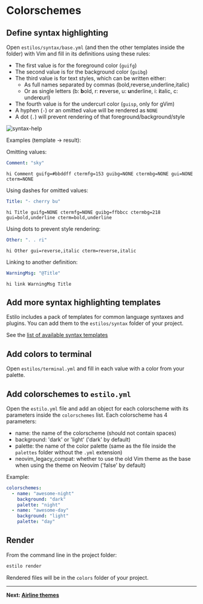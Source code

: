 # Colorschemes

## Define syntax highlighting

Open `estilos/syntax/base.yml` (and then the other templates inside the folder)
with Vim and fill in its definitions using these rules:

- The first value is for the foreground color (`guifg`)
- The second value is for the background color (`guibg`)
- The third value is for text styles, which can be written either:
  - As full names separated by commas (bold,reverse,underline,italic)
  - Or as single letters (b: **b**old, r: **r**everse, u: **u**nderline, i:
    **i**talic, c: under**c**url)
- The fourth value is for the undercurl color (`guisp`, only for gVim)
- A hyphen (`-`) or an omitted value will be rendered as `NONE`
- A dot (`.`) will prevent rendering of that foreground/background/style

![syntax-help](https://cloud.githubusercontent.com/assets/829859/18372714/f7bb7f44-763e-11e6-93e0-5d240244b108.png)

Examples (template → result):

Omitting values:

```yaml
Comment: "sky"
```

```vim
hi Comment guifg=#bbddff ctermfg=153 guibg=NONE ctermbg=NONE gui=NONE cterm=NONE
```

Using dashes for omitted values:

```yaml
Title: "- cherry bu"
```

```vim
hi Title guifg=NONE ctermfg=NONE guibg=ffbbcc ctermbg=218 gui=bold,underline cterm=bold,underline
```

Using dots to prevent style rendering:

```yaml
Other: ". . ri"
```

```vim
hi Other gui=reverse,italic cterm=reverse,italic
```

Linking to another definition:

```yaml
WarningMsg: "@Title"
```

```vim
hi link WarningMsg Title
```

## Add more syntax highlighting templates

Estilo includes a pack of templates for common language syntaxes and plugins.
You can add them to the `estilos/syntax` folder of your project.

See the
[list of available syntax templates](https://github.com/jacoborus/estilo/tree/master/syntax)

## Add colors to terminal

Open `estilos/terminal.yml` and fill in each value with a color from your
palette.

## Add colorschemes to `estilo.yml`

Open the `estilo.yml` file and add an object for each colorscheme with its
parameters inside the `colorschemes` list. Each colorscheme has 4 parameters:

- name: the name of the colorscheme (should not contain spaces)
- background: 'dark' or 'light' ('dark' by default)
- palette: the name of the color palette (same as the file inside the `palettes`
  folder without the `.yml` extension)
- neovim_legacy_compat: whether to use the old Vim theme as the base when using
  the theme on Neovim ('false' by default)

Example:

```yml
colorschemes:
  - name: "awesome-night"
    background: "dark"
    palette: "night"
  - name: "awesome-day"
    background: "light"
    palette: "day"
```

## Render

From the command line in the project folder:

```sh
estilo render
```

Rendered files will be in the `colors` folder of your project.

---

**Next: [Airline themes](airline.md)**
